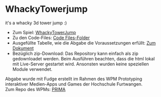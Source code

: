 # WhackyTowerjump
it's a whacky 3d tower jump :)

- Zum Spiel: [WhackyTowerJump](https://lkswllmnn.github.io/WhackyTowerjump/lvl/NewProject.html)<br/>
- Zu den Code-Files: [Code Files-Folder](https://github.com/LksWllmnn/WhackyTowerjump/tree/main/src)<br/>
- Ausgefüllte Tabelle, wie die Abgabe die Voraussetzungen erfüllt: [Zum Dokument](https://github.com/LksWllmnn/WhackyTowerjump/blob/main/DesignSheet.pdf)<br/>
- Bezüglich zip-Download: Das Repository kann einfach als zip gedownloadet werden. Beim Ausführen beachten, dass die html lokal mit Live-Server gestartet wird. Ansonsten wurden keine speziellen Module verwendet.

Abgabe wurde mit Fudge erstellt im Rahmen des WPM Prototyping interaktiver Medien-Apps und Games der Hochschule Furtwangen.<br/>
Zum Repo des WPMs: [PRIMA](https://github.com/JirkaDellOro/Prima)
